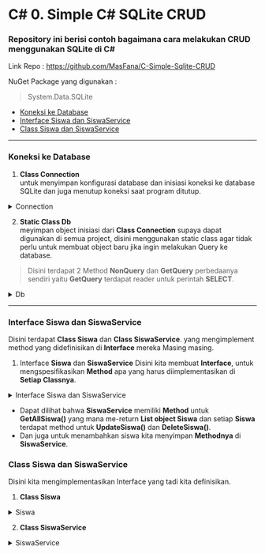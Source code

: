 ﻿<?xml version="1.0" encoding="utf-8"?>
<ClassDiagram /> 

# C# 0. Simple C# SQLite CRUD

### Repository ini berisi contoh bagaimana cara melakukan CRUD menggunakan SQLite di C#

Link Repo : https://github.com/MasFana/C-Simple-Sqlite-CRUD


NuGet Package yang digunakan : 

>System.Data.SQLite

- [Koneksi ke Database  ](#koneksi-ke-database)
- [Interface Siswa dan SiswaService](#interface-siswa-dan-siswaservice)
- [Class Siswa dan SiswaService](#class-siswa-dan-siswaservice)

---


### Koneksi ke Database  

1. **Class Connection**   
  untuk menyimpan konfigurasi database dan inisiasi koneksi ke database SQLite dan juga menutup koneksi saat program ditutup.

<details>
<summary> Connection </summary>

```cs
using System.Data;
using System.Data.SQLite;

namespace TestingSQLITE.Data
{
	internal class Connection
	{
		SQLiteConnection _connection;
		public Connection()
		{
			_connection = new SQLiteConnection("Data Source=database.db;Version=3;");
			Console.WriteLine($"Database Path: {System.IO.Path.GetFullPath("database.db")}");
			_connection.Open();
		}

		public SQLiteConnection Db()
		{
			return _connection;
		}

		~Connection()
		{
			_connection.Close();
		}
	}
	
```
</details>

2. **Static Class Db**   
  meyimpan object inisiasi dari **Class Connection** supaya dapat digunakan di semua project, disini menggunakan static class agar tidak perlu untuk membuat object baru jika ingin melakukan Query ke database.  
> Disini terdapat 2 Method **NonQuery** dan **GetQuery** perbedaanya sendiri yaitu **GetQuery** terdapat reader untuk perintah **SELECT**.

<details>
<summary> Db </summary>

```cs
	static class Db
	{
		private static Connection _conn = new Connection();
		public static bool NonQuery(string query)
		{
			try
			{
				using (var cmd = new SQLiteCommand(query, _conn.Db()))
				{
					cmd.ExecuteNonQuery();
					return true;
				}
			}
			catch (Exception e)
			{
				Console.WriteLine(e);

				return false;
			}
		}

		public static DataTable GetQuery(string query)
		{
			try
			{
				using (var cmd = new SQLiteCommand(query, _conn.Db()))
				{
					var dt = new DataTable();
					dt.Load(cmd.ExecuteReader());
					return dt;
				}
			}
			catch (Exception e)
			{
				Console.WriteLine(e);
				return new DataTable();
			}
		}

	}
}
```
</details>

---

### Interface Siswa dan SiswaService
Disini terdapat **Class Siswa** dan **Class SiswaService**. yang mengimplement method yang didefinisikan di **Interface** mereka Masing masing.

1. Interface **Siswa** dan **SiswaService** 
  Disini kita membuat **Interface**, untuk mengspesifikasikan **Method** apa yang harus diimplementasikan di **Setiap Classnya**.

<details>
<summary> Interface Siswa dan SiswaService </summary>

```cs
	internal interface ISiswa
	{
		bool UpdateSiswa(string nama, string alamat, string kelas);
		bool DeleteSiswa();
	}
	internal interface ISiswaService
	{
		List<Siswa> GetAllSiswa();
		bool InsertSiswa(string nama, string alamat, string kelas);
	}
```

</details>

- Dapat dilihat bahwa **SiswaService** memiliki **Method** untuk **GetAllSiswa()** yang mana me-return **List object Siswa** dan setiap **Siswa** terdapat method untuk **UpdateSiswa()** dan **DeleteSiswa()**.
- Dan juga untuk menambahkan siswa kita menyimpan **Methodnya** di **SiswaService**.

### Class Siswa dan SiswaService
Disini kita mengimplementasikan Interface yang tadi kita definisikan.

1. **Class Siswa**

<details>
<summary> Siswa </summary>

```cs
namespace TestingSQLITE.Data.Siswa
{
	internal class Siswa : ISiswa
	{
		public int Id { get; set; }
		public string Nama { get; set; }
		public string Alamat { get; set; }
		public string Kelas { get; set; }



		public bool UpdateSiswa(string nama, string alamat, string kelas)
		{
			nama = string.IsNullOrEmpty(nama) ? Nama : nama;
			alamat = string.IsNullOrEmpty(alamat) ? Alamat : alamat;
			kelas = string.IsNullOrEmpty(kelas) ? Kelas : kelas;
			var query = $"UPDATE siswa SET nama = '{nama}', alamat = '{alamat}', kelas = '{kelas}' WHERE id = {Id}";
			return Db.NonQuery(query);
		}
		public bool DeleteSiswa()
		{
			var query = $"DELETE FROM siswa WHERE id = {Id}";
			return Db.NonQuery(query);
		}
	}
}
	
```

</details>

2. **Class SiswaService**
<details>
<summary> SiswaService </summary>

```cs
using System.Data;

namespace TestingSQLITE.Data.Siswa
{
	internal class SiswaService : ISiswaService
	{

		private string CreateTable = "CREATE TABLE IF NOT EXISTS siswa (id INTEGER PRIMARY KEY AUTOINCREMENT, nama TEXT, alamat TEXT, kelas TEXT)";

		public SiswaService()
		{
			Db.NonQuery(CreateTable);
		}

		public List<Siswa> GetAllSiswa()
		{
			List<Siswa> listSiswa = new List<Siswa>();
			var siswa = Db.GetQuery("SELECT * FROM siswa");
			if (siswa == null) return listSiswa;
			foreach (DataRow row in siswa.Rows)
			{
				listSiswa.Add(new Siswa
				{
					Id = Convert.ToInt32(row["id"]),
					Nama = row["nama"]?.ToString() ?? string.Empty,
					Alamat = row["alamat"]?.ToString() ?? string.Empty,
					Kelas = row["kelas"]?.ToString() ?? string.Empty
				});
			}
			return listSiswa;
		}

		public bool InsertSiswa(string nama, string alamat, string kelas)
		{
			var query = $"INSERT INTO siswa (nama, alamat, kelas) VALUES ('{nama}', '{alamat}', '{kelas}')";
			return Db.NonQuery(query);
		}
	}
}

```

</details>

